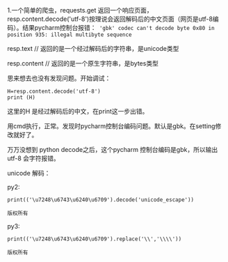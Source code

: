 1.一个简单的爬虫，requests.get 返回一个响应页面，resp.content.decode('utf-8')按理说会返回解码后的中文页面（网页是utf-8编码）。结果pycharm控制台报错：``` 'gbk' codec can't decode byte 0x80 in position 935: illegal multibyte sequence```

resp.text  //  返回的是一个经过解码后的字符串，是unicode类型

resp.content  // 返回的是一个原生字符串，是bytes类型

思来想去也没有发现问题。开始调试：

	H=resp.content.decode('utf-8')
	print (H)

这里的H 是经过解码后的中文，在print这一步出错。

用cmd执行，正常。发现时pycharm控制台编码问题。默认是gbk。在setting修改就好了。

万万没想到 python decode之后，这个pycharm 控制台编码是gbk，所以输出utf-8 会字符报错。



unicode 解码：

py2:

	print(('\u7248\u6743\u6240\u6709').decode('unicode_escape'))

	版权所有

py3:

	print(('\u7248\u6743\u6240\u6709').replace('\\','\\\\'))
	
	版权所有